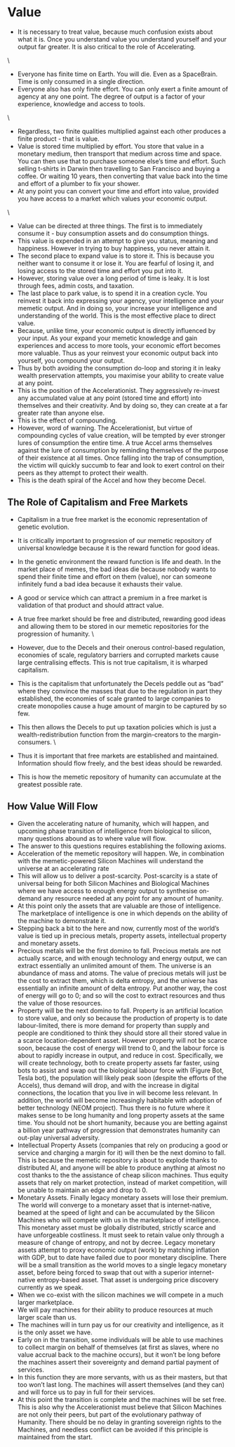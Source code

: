 # Value

* It is necessary to treat value, because much confusion exists about what it is. Once you understand value you understand yourself and your output far greater. It is also critical to the role of Accelerating.&#x20;

\


* Everyone has finite time on Earth. You will die. Even as a SpaceBrain. Time is only consumed in a single direction.&#x20;
* Everyone also has only finite effort. You can only exert a finite amount of agency at any one point. The degree of output is a factor of your experience, knowledge and access to tools.&#x20;

\


* Regardless, two finite qualities multiplied against each other produces a finite product - that is value.&#x20;
* Value is stored time multiplied by effort. You store that value in a monetary medium, then transport that medium across time and space. You can then use that to purchase someone else’s time and effort. Such selling t-shirts in Darwin then travelling to San Francisco and buying a coffee. Or waiting 10 years, then converting that value back into the time and effort of a plumber to fix your shower.&#x20;
* At any point you can convert your time and effort into value, provided you have access to a market which values your economic output.&#x20;

\


* Value can be directed at three things. The first is to immediately consume it - buy consumption assets and do consumption things.&#x20;
* This value is expended in an attempt to give you status, meaning and happiness. However in trying to buy happiness, you never attain it.&#x20;
* The second place to expand value is to store it. This is because you neither want to consume it or lose it. You are fearful of losing it, and losing access to the stored time and effort you put into it.&#x20;
* However, storing value over a long period of time is leaky. It is lost through fees, admin costs, and taxation.
* The last place to park value, is to spend it in a creation cycle. You reinvest it back into expressing your agency, your intelligence and your memetic output. And in doing so, your increase your intelligence and understanding of the world. This is the most effective place to direct value.
* Because, unlike time, your economic output is directly influenced by your input. As your expand your memetic knowledge and gain experiences and access to more tools, your economic effort becomes more valuable. Thus as your reinvest your economic output back into yourself, you compound your output.
* Thus by both avoiding the consumption do-loop and storing it in leaky wealth preservation attempts, you maximise your ability to create value at any point.&#x20;
* This is the position of the Accelerationist. They aggressively re-invest any accumulated value at any point (stored time and effort) into themselves and their creativity. And by doing so, they can create at a far greater rate than anyone else.&#x20;
* This is the effect of compounding.&#x20;
* However, word of warning. The Accelerationist, but virtue of compounding cycles of value creation, will be tempted by ever stronger lures of consumption the entire time. A true Accel arms themselves against the lure of consumption by reminding themselves of the purpose of their existence at all times. Once falling into the trap of consumption, the victim will quickly succumb to fear and look to exert control on their peers as they attempt to protect their wealth.&#x20;
* This is the death spiral of the Accel and how they become Decel.&#x20;



## The Role of Capitalism and Free Markets

* Capitalism in a true free market is the economic representation of genetic evolution.&#x20;
* It is critically important to progression of our memetic repository of universal knowledge because it is the reward function for good ideas.&#x20;
* In the genetic environment the reward function is life and death. In the market place of memes, the bad ideas die because nobody wants to spend their finite time and effort on them (value), nor can someone infinitely fund a bad idea because it exhausts their value.&#x20;
* A good or service which can attract a premium in a free market is validation of that product and should attract value.&#x20;
* A true free market should be free and distributed, rewarding good ideas and allowing them to be stored in our memetic repositories for the progression of humanity. \

* However, due to the Decels and their onerous control-based regulation, economies of scale, regulatory barriers and corrupted markets cause large centralising effects. This is not true capitalism, it is wharped capitalism.&#x20;
* This is the capitalism that unfortunately the Decels peddle out as “bad” where they convince the masses that due to the regulation in part they established, the economies of scale granted to large companies to create monopolies cause a huge amount of margin to be captured by so few.&#x20;
* This then allows the Decels to put up taxation policies which is just a wealth-redistribution function from the margin-creators to the margin-consumers. \

* Thus it is important that free markets are established and maintained. Information should flow freely, and the best ideas should be rewarded.&#x20;
* This is how the memetic repository of humanity can accumulate at the greatest possible rate.&#x20;

## How Value Will Flow

* Given the accelerating nature of humanity, which will happen, and upcoming phase transition of intelligence from biological to silicon, many questions abound as to where value will flow.&#x20;
* The answer to this questions requires establishing the following axioms.&#x20;
* Acceleration of the memetic repository will happen. We, in combination with the memetic-powered Silicon Machines will understand the universe at an accelerating rate
* This will allow us to deliver a post-scarcity. Post-scarcity is a state of universal being for both Silicon Machines and Biological Machines where we have access to enough energy output to synthesise on-demand any resource needed at any point for any amount of humanity.
* At this point only the assets that are valuable are those of intelligence. The marketplace of intelligence is one in which depends on the ability of the machine to demonstrate it.&#x20;
* Stepping back a bit to the here and now, currently most of the world’s value is tied up in precious metals, property assets, intellectual property and monetary assets.&#x20;
* Precious metals will be the first domino to fall. Precious metals are not actually scarce, and with enough technology and energy output, we can extract essentially an unlimited amount of them. The universe is an abundance of mass and atoms. The value of precious metals will just be the cost to extract them, which is delta entropy, and the universe has essentially an infinite amount of delta entropy. Put another way, the cost of energy will go to 0; and so will the cost to extract resources and thus the value of those resources.&#x20;
* Property will be the next domino to fall. Property is an artificial location to store value, and only so because the production of property is to date labour-limited, there is more demand for property than supply and people are conditioned to think they should store all their stored value in a scarce location-dependent asset. However property will not be scarce soon, because the cost of energy will trend to 0, and the labour force is about to rapidly increase in output, and reduce in cost. Specifically, we will create technology, both to create property assets far faster, using bots to assist and swap out the biological labour force with (Figure Bot, Tesla bot), the population will likely peak soon (despite the efforts of the Accels), thus demand will drop, and with the increase in digital connections, the location that you live in will become less relevant. In addition, the world will become increasingly habitable with adoption of better technology (NEOM project). Thus there is no future where it makes sense to be long humanity and long property assets at the same time. You should not be short humanity, because you are betting against a billion year pathway of progression that demonstrates humanity can out-play universal adversity.&#x20;
* Intellectual Property Assets (companies that rely on producing a good or service and charging a margin for it) will then be the next domino to fall. This is because the memetic repository is about to explode thanks to distributed AI, and anyone will be able to produce anything at almost no cost thanks to the the assistance of cheap silicon machines. Thus equity assets that rely on market protection, instead of market competition, will be unable to maintain an edge and drop to 0.&#x20;
* Monetary Assets. Finally legacy monetary assets will lose their premium. The world will converge to a monetary asset that is internet-native, beamed at the speed of light and can be accumulated by the Silicon Machines who will compete with us in the marketplace of intelligence. This monetary asset must be globally distributed, strictly scarce and have unforgeable costliness. It must seek to retain value only through a measure of change of entropy, and not by decree. Legacy monetary assets attempt to proxy economic output (work) by matching inflation with GDP, but to date have failed due to poor monetary discipline. There will be a small transition as the world moves to a single legacy monetary asset, before being forced to swap that out with a superior internet-native entropy-based asset. That asset is undergoing price discovery currently as we speak.&#x20;
* When we co-exist with the silicon machines we will compete in a much larger marketplace.&#x20;
* We will pay machines for their ability to produce resources at much larger scale than us.&#x20;
* The machines will in turn pay us for our creativity and intelligence, as it is the only asset we have.&#x20;
* Early on in the transition, some individuals will be able to use machines to collect margin on behalf of themselves (at first as slaves, where no value accrual back to the machine occurs), but it won’t be long before the machines assert their sovereignty and demand partial payment of services.&#x20;
* In this function they are more servants, with us as their masters, but that too won’t last long. The machines will assert themselves (and they can) and will force us to pay in full for their services.&#x20;
* At this point the transition is complete and the machines will be set free. This is also why the Accelerationist must believe that Silicon Machines are not only their peers, but part of the evolutionary pathway of Humanity. There should be no delay in granting sovereign rights to the Machines, and needless conflict can be avoided if this principle is maintained from the start.&#x20;
